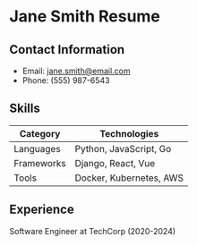 # Jane Smith Resume

## Contact Information

- Email: <jane.smith@email.com>
- Phone: (555) 987-6543

## Skills

| Category | Technologies |
|----------|-------------|
| Languages | Python, JavaScript, Go |
| Frameworks | Django, React, Vue |
| Tools | Docker, Kubernetes, AWS |

## Experience

Software Engineer at TechCorp (2020-2024)
